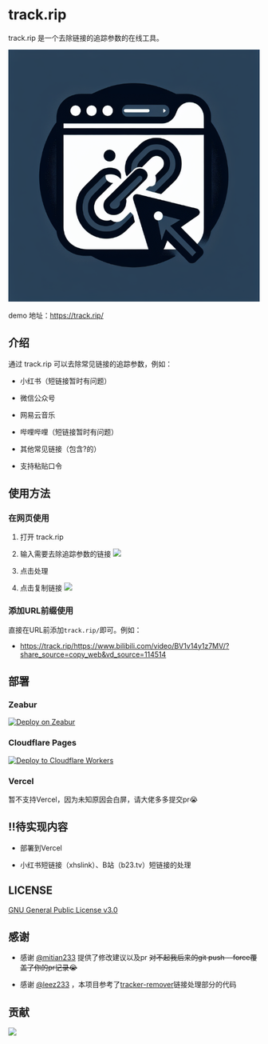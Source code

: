 # track.rip

track.rip 是一个去除链接的追踪参数的在线工具。

![logo](public/favicon.jpg)

demo 地址：https://track.rip/

## 介绍

通过 track.rip 可以去除常见链接的追踪参数，例如：

- 小红书（短链接暂时有问题）

- 微信公众号

- 网易云音乐

- 哔哩哔哩（短链接暂时有问题）

- 其他常见链接（包含?的）

- 支持粘贴口令

## 使用方法

### 在网页使用

1. 打开 track.rip

2. 输入需要去除追踪参数的链接
![](https://cdn.statically.io/gh/stvlynn/cloudimg@master/blog/2310/截屏2024-08-05-16.56.03.3r1rx81dwkc0.webp)

3. 点击处理

4. 点击复制链接
![](https://cdn.statically.io/gh/stvlynn/cloudimg@master/blog/2310/截屏2024-08-05-16.54.49.699wmfxsnsg0.webp)

### 添加URL前缀使用

直接在URL前添加`track.rip/`即可。例如：

- https://track.rip/https://www.bilibili.com/video/BV1v14y1z7MV/?share_source=copy_web&vd_source=114514

## 部署

### Zeabur

[![Deploy on Zeabur](https://zeabur.com/button.svg)](https://zeabur.com/templates/H64N92?referralCode=stvlynn)

### Cloudflare Pages

[![Deploy to Cloudflare Workers](https://deploy.workers.cloudflare.com/button)](https://deploy.workers.cloudflare.com/?url=https://github.com/stvlynn/track.rip)

### Vercel

暂不支持Vercel，因为未知原因会白屏，请大佬多多提交pr😭

## ‼️待实现内容

- 部署到Vercel

- 小红书短链接（xhslink）、B站（b23.tv）短链接的处理

## LICENSE

[GNU General Public License v3.0](LICENSE)

## 感谢

- 感谢 [@mitian233](https://github.com/mitian233) 提供了修改建议以及pr ~~对不起我后来的git push --force覆盖了你的pr记录😭~~

- 感谢 [@leez233](https://github.com/leez233) ，本项目参考了[tracker-remover](https://github.com/leez233/tracker-remover)链接处理部分的代码

## 贡献

<a href="https://github.com/OWNER/REPO/graphs/contributors">
  <img src="https://contrib.rocks/image?repo=stvlynn/track.rip" />
</a>
